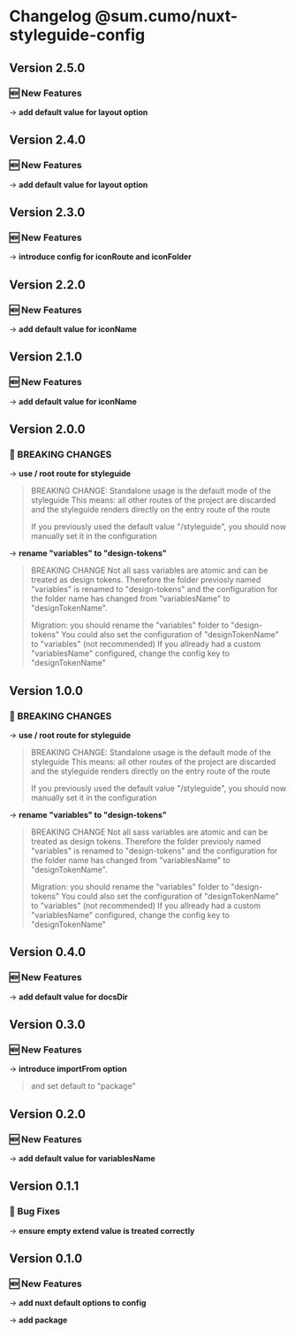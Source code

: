 # Changelog @sum.cumo/nuxt-styleguide-config

## Version 2.5.0

### 🆕  New Features

→ **add default value for layout option**


## Version 2.4.0

### 🆕  New Features

→ **add default value for layout option**


## Version 2.3.0

### 🆕  New Features

→ **introduce config for iconRoute and iconFolder**


## Version 2.2.0

### 🆕  New Features

→ **add default value for iconName**


## Version 2.1.0

### 🆕  New Features

→ **add default value for iconName**


## Version 2.0.0

### 🚀  BREAKING CHANGES

→ **use / root route for styleguide**
> BREAKING CHANGE:
> Standalone usage is the default mode of the styleguide
> This means: all other routes of the project are discarded and the styleguide
> renders directly on the entry route of the route
> 
> If you previously used the default value "/styleguide", you should
> now manually set it in the configuration

→ **rename "variables" to "design-tokens"**
> BREAKING CHANGE
> Not all sass variables are atomic and can be treated as design tokens.
> Therefore the folder previosly named "variables" is renamed to "design-tokens"
> and the configuration for the folder name has changed from "variablesName" to
> "designTokenName".
> 
> Migration: you should rename the "variables" folder to "design-tokens"
> You could also set the configuration of "designTokenName" to "variables" (not recommended)
> If you allready had a custom "variablesName" configured, change the config key
> to "designTokenName"
> 
> 


## Version 1.0.0

### 🚀  BREAKING CHANGES

→ **use / root route for styleguide**
> BREAKING CHANGE:
> Standalone usage is the default mode of the styleguide
> This means: all other routes of the project are discarded and the styleguide
> renders directly on the entry route of the route
> 
> If you previously used the default value "/styleguide", you should
> now manually set it in the configuration

→ **rename "variables" to "design-tokens"**
> BREAKING CHANGE
> Not all sass variables are atomic and can be treated as design tokens.
> Therefore the folder previosly named "variables" is renamed to "design-tokens"
> and the configuration for the folder name has changed from "variablesName" to
> "designTokenName".
> 
> Migration: you should rename the "variables" folder to "design-tokens"
> You could also set the configuration of "designTokenName" to "variables" (not recommended)
> If you allready had a custom "variablesName" configured, change the config key
> to "designTokenName"
> 
> 


## Version 0.4.0

### 🆕  New Features

→ **add default value for docsDir**


## Version 0.3.0

### 🆕  New Features

→ **introduce importFrom option**
> and set default to "package"
> 
> 


## Version 0.2.0

### 🆕  New Features

→ **add default value for variablesName**


## Version 0.1.1

### 🐞 Bug Fixes

→ **ensure empty extend value is treated correctly**


## Version 0.1.0

### 🆕  New Features

→ **add nuxt default options to config**

→ **add package**


